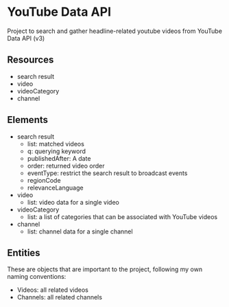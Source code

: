 # YouTube Data API

Project to search and gather headline-related youtube videos from YouTube Data API (v3)

## Resources
- search result
- video
- videoCategory
- channel

## Elements

- search result
  - list: matched videos
  - q: querying keyword
  - publishedAfter: A date
  - order: returned video order
  - eventType: restrict the search result to broadcast events
  - regionCode
  - relevanceLanguage
- video
  - list: video data for a single video
- videoCategory
  - list: a list of categories that can be associated with YouTube videos
- channel
  - list: channel data for a single channel

## Entities

These are objects that are important to the project, following my own naming conventions:

- Videos: all related videos
- Channels: all related channels